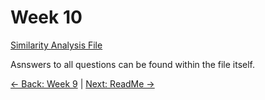 # Week 10

[Similarity Analysis File](week10similarity_20191125a.ipynb)

Asnswers to all questions can be found within the file itself.

[← Back: Week 9](page9.md) | [Next: ReadMe →](week10similarity_20191125a.ipynb)
